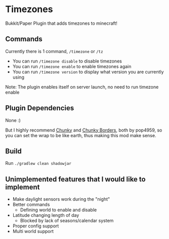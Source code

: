 # Timezones
Bukkit/Paper Plugin that adds timezones to minecraft!

## Commands

Currently there is 1 command, `/timezone` or `/tz`
* You can run `/timezone disable` to disable timezones 
* You can run `/timezone enable` to enable timezones again
* You can run `/timezone version` to display what version you are currently using

Note: The plugin enables itself on server launch, no need to run timezone enable

## Plugin Dependencies

None :)

But I highly recommend [Chunky](https://github.com/pop4959/Chunky) 
and [Chunky Borders](https://github.com/pop4959/ChunkyBorder), both by
pop4959, so you can set the wrap to be like earth, thus making this
mod make sense. 

## Build

Run `./gradlew clean shadowjar`

## Unimplemented features that I would like to implement

* Make daylight sensors work during the "night"
* Better commands
  * Defining world to enable and disable
* Latitude changing length of day
  * Blocked by lack of seasons/calendar system
* Proper config support
* Multi world support


